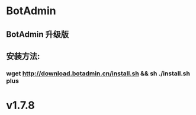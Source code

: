 # BotAdmin
## BotAdmin 升级版
## 安装方法:
### wget http://download.botadmin.cn/install.sh && sh ./install.sh plus
# v1.7.8
